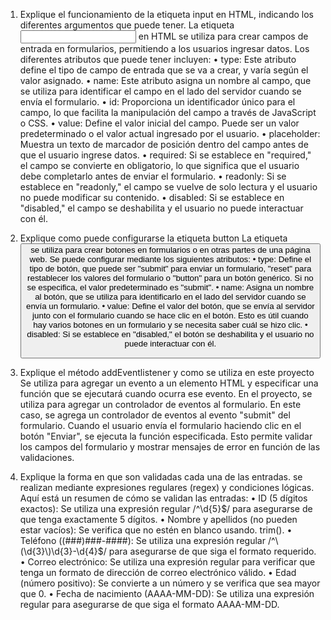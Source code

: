1.	Explique el funcionamiento de la etiqueta input en HTML, indicando los diferentes argumentos que puede tener.
La etiqueta <input> en HTML se utiliza para crear campos de entrada en formularios, permitiendo a los usuarios ingresar datos. Los diferentes atributos que puede tener incluyen:
•	type: Este atributo define el tipo de campo de entrada que se va a crear, y varía según el valor asignado.
•	name: Este atributo asigna un nombre al campo, que se utiliza para identificar el campo en el lado del servidor cuando se envía el formulario.
•	id: Proporciona un identificador único para el campo, lo que facilita la manipulación del campo a través de JavaScript o CSS.
•	value: Define el valor inicial del campo. Puede ser un valor predeterminado o el valor actual ingresado por el usuario.
•	placeholder: Muestra un texto de marcador de posición dentro del campo antes de que el usuario ingrese datos.
•	required: Si se establece en "required," el campo se convierte en obligatorio, lo que significa que el usuario debe completarlo antes de enviar el formulario.
•	readonly: Si se establece en "readonly," el campo se vuelve de solo lectura y el usuario no puede modificar su contenido.
•	disabled: Si se establece en "disabled," el campo se deshabilita y el usuario no puede interactuar con él.

3.	Explique como puede configurarse la etiqueta button
La etiqueta <button> se utiliza para crear botones en formularios o en otras partes de una página web. Se puede configurar mediante los siguientes atributos:
•	type: Define el tipo de botón, que puede ser "submit" para enviar un formulario, "reset" para restablecer los valores del formulario o "button" para un botón genérico. Si no se especifica, el valor predeterminado es "submit".
•	name: Asigna un nombre al botón, que se utiliza para identificarlo en el lado del servidor cuando se envía un formulario.
•	value: Define el valor del botón, que se envía al servidor junto con el formulario cuando se hace clic en el botón. Esto es útil cuando hay varios botones en un formulario y se necesita saber cuál se hizo clic.
•	disabled: Si se establece en "disabled," el botón se deshabilita y el usuario no puede interactuar con él.

4.	Explique el método addEventlistener y como se utiliza en este proyecto
Se utiliza para agregar un evento a un elemento HTML y especificar una función que se ejecutará cuando ocurra ese evento. En el proyecto, se utiliza para agregar un controlador de eventos al formulario.
En este caso, se agrega un controlador de eventos al evento "submit" del formulario. Cuando el usuario envía el formulario haciendo clic en el botón "Enviar", se ejecuta la función especificada. Esto permite validar los campos del formulario y mostrar mensajes de error en función de las validaciones.

5. Explique la forma en que son validadas cada una de las entradas.
se realizan mediante expresiones regulares (regex) y condiciones lógicas. Aquí está un resumen de cómo se validan las entradas:
•	ID (5 dígitos exactos): Se utiliza una expresión regular /^\d{5}$/ para asegurarse de que tenga exactamente 5 dígitos.
•	Nombre y apellidos (no pueden estar vacíos): Se verifica que no estén en blanco usando. trim().
•	Teléfono ((###)###-####): Se utiliza una expresión regular /^\(\d{3}\)\d{3}-\d{4}$/ para asegurarse de que siga el formato requerido.
•	Correo electrónico: Se utiliza una expresión regular para verificar que tenga un formato de dirección de correo electrónico válido.
•	Edad (número positivo): Se convierte a un número y se verifica que sea mayor que 0.
•	Fecha de nacimiento (AAAA-MM-DD): Se utiliza una expresión regular para asegurarse de que siga el formato AAAA-MM-DD.
